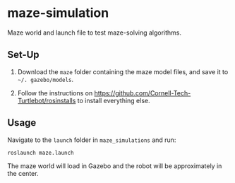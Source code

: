 # maze-simulation
Maze world and launch file to test maze-solving algorithms.

## Set-Up

1. Download the ```maze``` folder containing the maze model files, and save it to ```~/. gazebo/models```.

2. Follow the instructions on https://github.com/Cornell-Tech-Turtlebot/rosinstalls to install everything else.

## Usage


Navigate to the ```launch``` folder in ```maze_simulations``` and run: 

```
roslaunch maze.launch
```

The maze world will load  in Gazebo and the robot will be approximately in the center.
